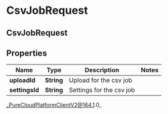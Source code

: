 # CsvJobRequest

## CsvJobRequest

## Properties

|Name | Type | Description | Notes|
|------------ | ------------- | ------------- | -------------|
| **uploadId** | **String** | Upload for the csv job | |
| **settingsId** | **String** | Settings for the csv job | |



_PureCloudPlatformClientV2@164.1.0_
